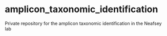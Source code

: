 # amplicon_taxonomic_identification
Private repository for the amplicon taxonomic identification in the Neafsey lab
